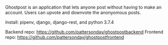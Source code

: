 Ghostpost is an application that lets anyone post without 
having to make an account. Users can upvote and downvote
the anonyomous posts.

Install: pipenv, django, django-rest, and python 3.7.4

Backend repo: https://github.com/pattersonday/ghostpostbackend
Frontend repo: https://github.com/pattersonday/ghostpostfrontend